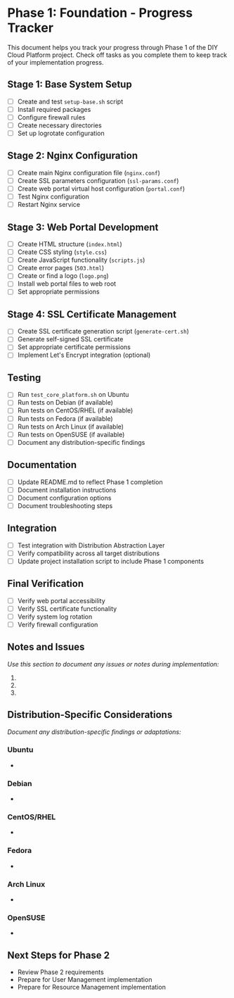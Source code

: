 # Phase 1: Foundation - Progress Tracker

This document helps you track your progress through Phase 1 of the DIY Cloud Platform project. Check off tasks as you complete them to keep track of your implementation progress.

## Stage 1: Base System Setup

- [ ] Create and test `setup-base.sh` script
- [ ] Install required packages
- [ ] Configure firewall rules
- [ ] Create necessary directories
- [ ] Set up logrotate configuration

## Stage 2: Nginx Configuration

- [ ] Create main Nginx configuration file (`nginx.conf`)
- [ ] Create SSL parameters configuration (`ssl-params.conf`)
- [ ] Create web portal virtual host configuration (`portal.conf`)
- [ ] Test Nginx configuration
- [ ] Restart Nginx service

## Stage 3: Web Portal Development

- [ ] Create HTML structure (`index.html`)
- [ ] Create CSS styling (`style.css`)
- [ ] Create JavaScript functionality (`scripts.js`)
- [ ] Create error pages (`503.html`)
- [ ] Create or find a logo (`logo.png`)
- [ ] Install web portal files to web root
- [ ] Set appropriate permissions

## Stage 4: SSL Certificate Management

- [ ] Create SSL certificate generation script (`generate-cert.sh`)
- [ ] Generate self-signed SSL certificate
- [ ] Set appropriate certificate permissions
- [ ] Implement Let's Encrypt integration (optional)

## Testing

- [ ] Run `test_core_platform.sh` on Ubuntu
- [ ] Run tests on Debian (if available)
- [ ] Run tests on CentOS/RHEL (if available)
- [ ] Run tests on Fedora (if available)
- [ ] Run tests on Arch Linux (if available)
- [ ] Run tests on OpenSUSE (if available)
- [ ] Document any distribution-specific findings

## Documentation

- [ ] Update README.md to reflect Phase 1 completion
- [ ] Document installation instructions
- [ ] Document configuration options
- [ ] Document troubleshooting steps

## Integration

- [ ] Test integration with Distribution Abstraction Layer
- [ ] Verify compatibility across all target distributions
- [ ] Update project installation script to include Phase 1 components

## Final Verification

- [ ] Verify web portal accessibility
- [ ] Verify SSL certificate functionality
- [ ] Verify system log rotation
- [ ] Verify firewall configuration

## Notes and Issues

*Use this section to document any issues or notes during implementation:*

1. 
2. 
3. 

## Distribution-Specific Considerations

*Document any distribution-specific findings or adaptations:*

### Ubuntu
- 

### Debian
- 

### CentOS/RHEL
- 

### Fedora
- 

### Arch Linux
- 

### OpenSUSE
- 

## Next Steps for Phase 2

- Review Phase 2 requirements
- Prepare for User Management implementation
- Prepare for Resource Management implementation

